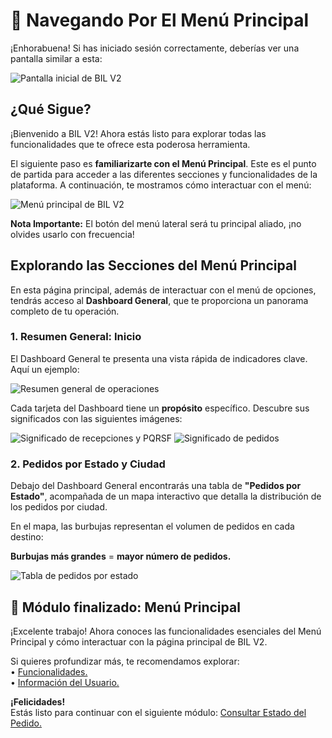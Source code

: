 # 🧭 Navegando Por El Menú Principal

¡Enhorabuena! Si has iniciado sesión correctamente, deberías ver una pantalla similar a esta:  

<img src="https://josemaestreb.github.io/docs.bil_v2/_asset/01-%20Inicio%2C%20login%20y%20editar%20perfil/004-inicio_sin_blur.png" alt="Pantalla inicial de BIL V2" />  
  

## ¿Qué Sigue?
¡Bienvenido a BIL V2! Ahora estás listo para explorar todas las funcionalidades que te ofrece esta poderosa herramienta.  
  
El siguiente paso es **familiarizarte con el Menú Principal**. Este es el punto de partida para acceder a las diferentes secciones y funcionalidades de la plataforma. A continuación, te mostramos cómo interactuar con el menú:  

<img src="https://josemaestreb.github.io/docs.bil_v2/_asset/01-%20Inicio%2C%20login%20y%20editar%20perfil/003-inicio.png" alt="Menú principal de BIL V2" />  

<p class="tip"><strong>Nota Importante:</strong> El botón del menú lateral será tu principal aliado, ¡no olvides usarlo con frecuencia!</p>  
  

## Explorando las Secciones del Menú Principal
En esta página principal, además de interactuar con el menú de opciones, tendrás acceso al **Dashboard General**, que te proporciona un panorama completo de tu operación.  
  

### 1. Resumen General: Inicio

El Dashboard General te presenta una vista rápida de indicadores clave. Aquí un ejemplo:  
  
<img src="https://josemaestreb.github.io/docs.bil_v2/_asset/01-%20Inicio%2C%20login%20y%20editar%20perfil/005-resumen_general.png" alt="Resumen general de operaciones" />  
  

<p class="tip">Cada tarjeta del Dashboard tiene un <strong>propósito</strong> específico. Descubre sus significados con las siguientes imágenes: </p>  

<img src="https://josemaestreb.github.io/docs.bil_v2/_asset/01-%20Inicio%2C%20login%20y%20editar%20perfil/006-resumen_recepciones.png" alt="Significado de recepciones y PQRSF" />

  
  

<img src="https://josemaestreb.github.io/docs.bil_v2/_asset/01-%20Inicio%2C%20login%20y%20editar%20perfil/007-resumen_pedidos.png" alt="Significado de pedidos" />


### 2. Pedidos por Estado y Ciudad

Debajo del Dashboard General encontrarás una tabla de **"Pedidos por Estado"**, acompañada de un mapa interactivo que detalla la distribución de los pedidos por ciudad.  

En el mapa, las burbujas representan el volumen de pedidos en cada destino:  
  
**Burbujas más grandes** = **mayor número de pedidos.**  

<img src="https://josemaestreb.github.io/docs.bil_v2/_asset/01-%20Inicio%2C%20login%20y%20editar%20perfil/014-tabla_estado_pedidos.png" alt="Tabla de pedidos por estado" />
  

## 🎉 Módulo finalizado: Menú Principal
¡Excelente trabajo! Ahora conoces las funcionalidades esenciales del Menú Principal y cómo interactuar con la página principal de BIL V2.  

Si quieres profundizar más, te recomendamos explorar:  
• [Funcionalidades.](editor/command-palette.md)  
• [Información del Usuario.](editor/command-palette.md)  
  
**¡Felicidades!**  
Estás listo para continuar con el siguiente módulo: [Consultar Estado del Pedido.](editor/query_ped_status.md)  